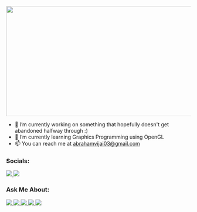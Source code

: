 
<img src="https://i.gifer.com/6vIk.gif" width="800" height="300" />


- 🔭 I’m currently working on something that hopefully doesn't get abandoned halfway through :)
- 🌱 I’m currently learning Graphics Programming using OpenGL
- 📫 You can reach me at abrahamvijai03@gmail.com

### Socials:
<div align="left">
    <a href="https://www.instagram.com/abrahamvijai03/">    
    <img src="https://skillicons.dev/icons?i=instagram"/>
    </a>
    <a href="https://www.linkedin.com/in/abraham-vijai-463126236/">    
        <img src="https://skillicons.dev/icons?i=linkedin"/>
    </a>
</div>



### Ask Me About:
<div align="left">
    <a href="https://www.blender.org/">    
        <img src="https://skillicons.dev/icons?i=blender"/>
    </a>
    <a href="https://www.python.org/">    
        <img src="https://skillicons.dev/icons?i=python"/>
    </a>
    <a href="https://www.javascript.com/">    
        <img src="https://skillicons.dev/icons?i=js"/>
    </a>
    <a href="https://cplusplus.com/">    
        <img src="https://skillicons.dev/icons?i=cpp"/>
    </a>    
    <a href="https://learn.microsoft.com/en-us/dotnet/csharp/">    
        <img src="https://skillicons.dev/icons?i=cs"/>
    </a>
</div>

<!--
**abraham-vijai/abraham-vijai** is a ✨ _special_ ✨ repository because its `README.md` (this file) appears on your GitHub profile.

Here are some ideas to get you started:
- 👯 I’m looking to collaborate on ...
- 🤔 I’m looking for help with ...
- 💬 Ask me about ...
- 😄 Pronouns: ...
- ⚡ Fun fact: ...
-->
